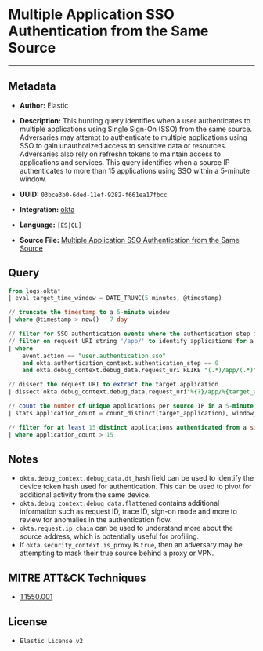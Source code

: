 # Multiple Application SSO Authentication from the Same Source

---

## Metadata

- **Author:** Elastic
- **Description:** This hunting query identifies when a user authenticates to multiple applications using Single Sign-On (SSO) from the same source. Adversaries may attempt to authenticate to multiple applications using SSO to gain unauthorized access to sensitive data or resources. Adversaries also rely on refreshn tokens to maintain access to applications and services. This query identifies when a source IP authenticates to more than 15 applications using SSO within a 5-minute window.

- **UUID:** `03bce3b0-6ded-11ef-9282-f661ea17fbcc`
- **Integration:** [okta](https://docs.elastic.co/integrations/okta)
- **Language:** `[ES|QL]`
- **Source File:** [Multiple Application SSO Authentication from the Same Source](../queries/defense_evasion_multiple_application_sso_authentication_repeat_source.toml)

## Query

```sql
from logs-okta*
| eval target_time_window = DATE_TRUNC(5 minutes, @timestamp)

// truncate the timestamp to a 5-minute window
| where @timestamp > now() - 7 day

// filter for SSO authentication events where the authentication step is 0
// filter on request URI string '/app/' to identify applications for a user
| where
    event.action == "user.authentication.sso"
    and okta.authentication_context.authentication_step == 0
    and okta.debug_context.debug_data.request_uri RLIKE "(.*)/app/(.*)"

// dissect the request URI to extract the target application
| dissect okta.debug_context.debug_data.request_uri"%{?}/app/%{target_application}/"

// count the number of unique applications per source IP in a 5-minute window
| stats application_count = count_distinct(target_application), window_count = count(*) by target_time_window, source.ip

// filter for at least 15 distinct applications authenticated from a single source IP
| where application_count > 15
```

## Notes

- `okta.debug_context.debug_data.dt_hash` field can be used to identify the device token hash used for authentication. This can be used to pivot for additional activity from the same device.
- `okta.debug_context.debug_data.flattened` contains additional information such as request ID, trace ID, sign-on mode and more to review for anomalies in the authentication flow.
- `okta.request.ip_chain` can be used to understand more about the source address, which is potentially useful for profiling.
- If `okta.security_context.is_proxy` is `true`, then an adversary may be attempting to mask their true source behind a proxy or VPN.

## MITRE ATT&CK Techniques

- [T1550.001](https://attack.mitre.org/techniques/T1550/001)

## License

- `Elastic License v2`
